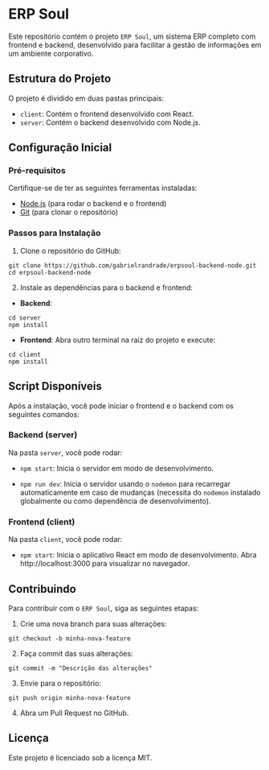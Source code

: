 # ERP Soul

Este repositório contém o projeto `ERP Soul`, um sistema ERP completo com frontend e backend, desenvolvido para facilitar a gestão de informações em um ambiente corporativo.

## Estrutura do Projeto

O projeto é dividido em duas pastas principais:

* `client`: Contém o frontend desenvolvido com React.
* `server`: Contém o backend desenvolvido com Node.js.

## Configuração Inicial

### Pré-requisitos

Certifique-se de ter as seguintes ferramentas instaladas:

* [Node.js](https://nodejs.org) (para rodar o backend e o frontend)
* [Git](https://git-scm.com) (para clonar o repositório)

### Passos para Instalação

1. Clone o repositório do GitHub:

```
git clone https://github.com/gabrielrandrade/erpsoul-backend-node.git
cd erpsoul-backend-node
```

2. Instale as dependências para o backend e frontend:

* **Backend**:

```
cd server
npm install
```

* **Frontend**: Abra outro terminal na raiz do projeto e execute:

```
cd client
npm install
```

## Script Disponíveis

Após a instalação, você pode iniciar o frontend e o backend com os seguintes comandos:

### Backend (server)

Na pasta `server`, você pode rodar:

* `npm start`: Inicia o servidor em modo de desenvolvimento.

* `npm run dev`: Inicia o servidor usando o `nodemon` para recarregar automaticamente em caso de mudanças (necessita do `nodemon` instalado globalmente ou como dependência de desenvolvimento).

### Frontend (client)

Na pasta `client`, você pode rodar:

* `npm start`: Inicia o aplicativo React em modo de desenvolvimento.
Abra http://localhost:3000 para visualizar no navegador.

## Contribuindo

Para contribuir com o `ERP Soul`, siga as seguintes etapas:

1. Crie uma nova branch para suas alterações:

```
git checkout -b minha-nova-feature
```

2. Faça commit das suas alterações:

```
git commit -m "Descrição das alterações"
```

3. Envie para o repositório:

```
git push origin minha-nova-feature
```

4. Abra um Pull Request no GitHub.

## Licença

Este projeto é licenciado sob a licença MIT.
